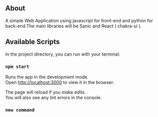## About

A simple Web Application using javascript for front-end and python for back-end.The main libraries will be Sanic and React ( chakra-ui ).

## Available Scripts

In the project directory, you can run with your terminal:

### `npm start`

Runs the app in the development mode.<br />
Open [http://localhost:3000](http://localhost:3000) to view it in the browser.

The page will reload if you make edits.<br />
You will also see any lint errors in the console.

### `new command`
